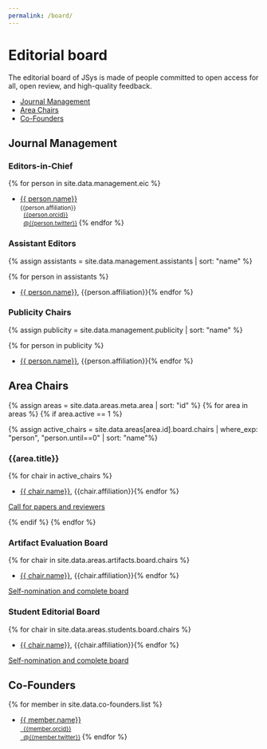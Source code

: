```yaml
---
permalink: /board/
---
```


# Editorial board

The editorial board of JSys is made of people committed to open access for all, open review, and high-quality feedback.


<!-- TOC depthTo:2 -->

- [Journal Management](#journal-management)
- [Area Chairs](#area-chairs)
- [Co-Founders](#co-founders)

<!-- /TOC -->

## Journal Management 

### Editors-in-Chief

{% for person in site.data.management.eic %}
- [{{ person.name}}]({{person.webpage}})  
  <small>
    {{person.affiliation}}  
    <i class="fab fa-orcid"></i>   &nbsp; [{{person.orcid}}](https://orcid.org/{{person.orcid}})  
    <i class="fab fa-twitter"></i> &nbsp; [@{{person.twitter}}](https://twitter.com/{{person.twitter}})
  </small>
{% endfor %}

### Assistant Editors

{% assign assistants = site.data.management.assistants | sort: "name" %}

{% for person in assistants %}
- [{{ person.name}}]({{person.webpage}}), {{person.affiliation}}{% endfor %}

### Publicity Chairs

{% assign publicity = site.data.management.publicity | sort: "name" %}

{% for person in publicity %}
- [{{ person.name}}]({{person.webpage}}), {{person.affiliation}}{% endfor %}

## Area Chairs
<!-- Loop through all areas -->
{% assign areas = site.data.areas.meta.area | sort: "id" %}
{% for area in areas %}
{% if area.active == 1 %} <!-- Disable the areas not yet active -->

{% assign active_chairs = site.data.areas[area.id].board.chairs | where_exp: "person", "person.until==0" | sort: "name"%}

<!-- I tried compacting with <summary> but it is not supported by Jekyll by default. Here is how it can be done if we really want it.:
http://movb.de/jekyll-details-support.html -->

### {{area.title}}

{% for chair in active_chairs %}
- [{{ chair.name}}]({{chair.webpage}}), {{chair.affiliation}}{% endfor %}

[Call for papers and reviewers](/cfp_{{area.id}}/)

{% endif %}
{% endfor %}<!-- Loop through all areas -->

### Artifact Evaluation Board

{% for chair in site.data.areas.artifacts.board.chairs %}
- [{{ chair.name}}]({{chair.webpage}}), {{chair.affiliation}}{% endfor %}

[Self-nomination and complete board](/cfp_artifacts/)

### Student Editorial Board

{% for chair in site.data.areas.students.board.chairs %}
- [{{ chair.name}}]({{chair.webpage}}), {{chair.affiliation}}{% endfor %}

[Self-nomination and complete board](/cfp_students/)

## Co-Founders

{% for member in site.data.co-founders.list %}
- [{{ member.name}}]({{member.webpage}})  
  <small>
    [<i class="fab fa-orcid"></i>   &nbsp; {{member.orcid}}](https://orcid.org/{{member.orcid}})  
    [<i class="fab fa-twitter"></i> &nbsp; @{{member.twitter}}](https://twitter.com/{{member.twitter}})
  </small>
{% endfor %}